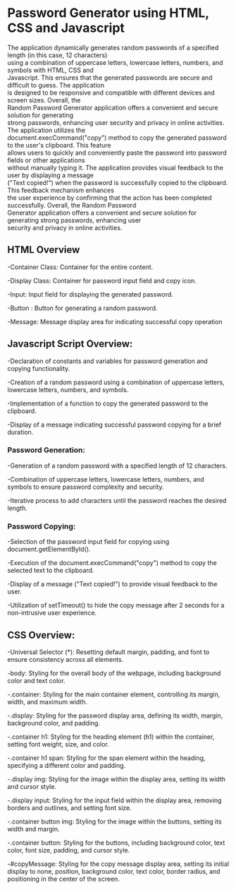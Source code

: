 # Password Generator using HTML, CSS and Javascript
The application dynamically generates random passwords of a specified length (in this case, 12 characters) <br />
using a combination of uppercase letters, lowercase letters, numbers, and symbols with HTML, CSS and <br />
Javascript. This ensures that the generated passwords are secure and difficult to guess. The application<br />
is designed to be responsive and compatible with different devices and screen sizes. Overall, the <br /> 
Random Password Generator application offers a convenient and secure solution for generating <br /> 
strong passwords, enhancing user security and privacy in online activities. The application utilizes the  <br /> 
document.execCommand("copy") method to copy the generated password to the user's clipboard. This feature  <br /> 
allows users to quickly and conveniently paste the password into password fields or other applications  <br /> 
without manually typing it. The application provides visual feedback to the user by displaying a message   <br />
("Text copied!") when the password is successfully copied to the clipboard. This feedback mechanism enhances   <br />
the user experience by confirming that the action has been completed successfully. Overall, the Random Password   <br />
Generator application offers a convenient and secure solution for generating strong passwords, enhancing user  <br />
security and privacy in online activities.

## HTML Overview

-Container Class: Container for the entire content. <br />

-Display Class: Container for password input field and copy icon. <br />

-Input: Input field for displaying the generated password. <br />

-Button : Button for generating a random password. <br />

-Message: Message display area for indicating successful copy operation <br />


## Javascript Script Overview:

-Declaration of constants and variables for password generation and copying functionality. <br />

-Creation of a random password using a combination of uppercase letters, lowercase letters, numbers, and symbols. <br />

-Implementation of a function to copy the generated password to the clipboard. <br />

-Display of a message indicating successful password copying for a brief duration. <br />

### Password Generation:

-Generation of a random password with a specified length of 12 characters. <br /> 

-Combination of uppercase letters, lowercase letters, numbers, and symbols to ensure password complexity and security. <br />

-Iterative process to add characters until the password reaches the desired length. <br />

### Password Copying:

-Selection of the password input field for copying using document.getElementById(). <br />

-Execution of the document.execCommand("copy") method to copy the selected text to the clipboard. <br />

-Display of a message ("Text copied!") to provide visual feedback to the user. <br />

-Utilization of setTimeout() to hide the copy message after 2 seconds for a non-intrusive user experience. <br />

## CSS Overview:
-Universal Selector (*): Resetting default margin, padding, and font to ensure consistency across all elements. <br />
 
-body: Styling for the overall body of the webpage, including background color and text color. <br />
 
-.container: Styling for the main container element, controlling its margin, width, and maximum width. <br />
 
-.display: Styling for the password display area, defining its width, margin, background color, and padding. <br />
 
-.container h1: Styling for the heading element (h1) within the container, setting font weight, size, and color. <br />
 
-.container h1 span: Styling for the span element within the heading, specifying a different color and padding. <br />
 
-.display img: Styling for the image within the display area, setting its width and cursor style. <br />
 
-.display input: Styling for the input field within the display area, removing borders and outlines, and setting font size. <br />
 
-.container button img: Styling for the image within the buttons, setting its width and margin. <br />
 
-.container button: Styling for the buttons, including background color, text color, font size, padding, and cursor style. <br />
 
-#copyMessage: Styling for the copy message display area, setting its initial display to none, position, background color, 
text color, border radius, and positioning in the center of the screen.
